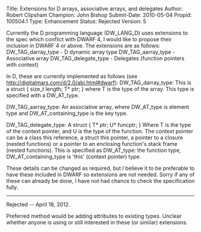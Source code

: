 Title:       Extensions for D arrays, associative arrays, and delegates
Author:      Robert Clipsham
Champion:    John Bishop
Submit-Date: 2010-05-04
Propid:      100504.1
Type:        Enhancement
Status:      Rejected
Version:     5

Currently the D programming language (DW_LANG_D) uses extensions to the spec which conflict with DWARF 4,
I would like to propose their inclusion in DWARF 4 or above. The extensions are as follows:
  DW_TAG_darray_type - D dynamic array type
  DW_TAG_aarray_type - Associative array
  DW_TAG_delegate_type - Delegates (function pointers with context)

In D, these are currently implemented as follows (see http://digitalmars.com/d/2.0/abi.html#dwarf):
  DW_TAG_darray_type: This is a struct { size_t length; T* ptr; } where T is the type of the array. 
  This type is specified with a DW_AT_type.

  DW_TAG_aarray_type: An associative array, where DW_AT_type is element type and DW_AT_containing_type 
  is the key type.

  DW_TAG_delegate_type: A struct { T* ptr; U* funcptr; } Where T is the type of the context pointer, 
  and U is the type of the function. The context pointer can be a class this reference, a struct 
  this pointer, a pointer to a closure (nested functions) or a pointer to an enclosing function's 
  stack frame (nested functions). This is specified as DW_AT_type: the function type, 
  DW_AT_containing_type is 'this' (context pointer) type.

These details can be changed as required, but I believe it to be preferable to have these included 
in DWARF so extensions are not needed. Sorry if any of these can already be done, I have not had 
chance to check the specification fully.

---

Rejected -- April 18, 2012.

Preferred method would be adding attributes to existing types.  Unclear whether anyone
is using or still interested in these (or similar) extensions.  
